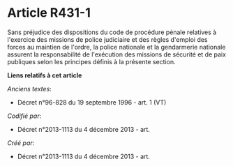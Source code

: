 # Article R431-1

Sans préjudice des dispositions du code de procédure pénale relatives à l'exercice des missions de police judiciaire et des
règles d'emploi des forces au maintien de l'ordre, la police nationale et la gendarmerie nationale assurent la responsabilité
de l'exécution des missions de sécurité et de paix publiques selon les principes définis à la présente section.

**Liens relatifs à cet article**

_Anciens textes_:

  - Décret n°96-828 du 19 septembre 1996 - art. 1 (VT)

_Codifié par_:

  - Décret n°2013-1113 du 4 décembre 2013 - art.

_Créé par_:

  - Décret n°2013-1113 du 4 décembre 2013 - art.
